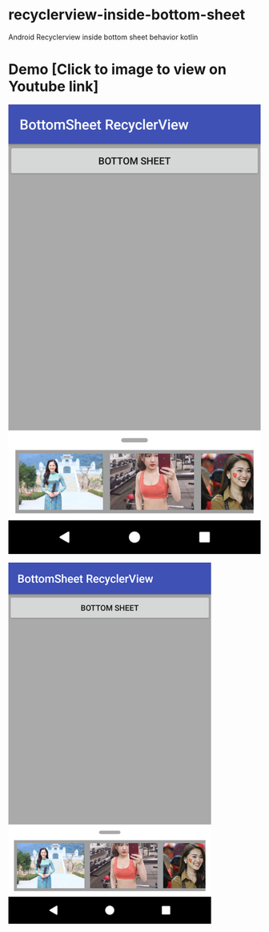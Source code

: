# recyclerview-inside-bottom-sheet
Android Recyclerview inside bottom sheet behavior kotlin

# Demo [Click to image to view on Youtube link]
[![Watch the video](screenshots/recyclerview-inside-bottom-sheet.png)](https://youtu.be/TxgfxPSNhzw)

<img src="screenshots/recyclerview-inside-bottom-sheet.png" height="720" alt="Screenshot"/> 
